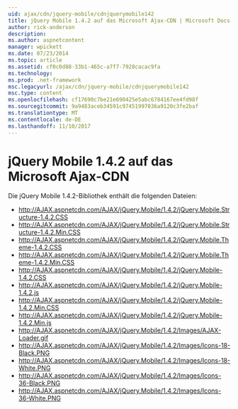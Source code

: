 ```yaml
---
uid: ajax/cdn/jquery-mobile/cdnjquerymobile142
title: jQuery Mobile 1.4.2 auf das Microsoft Ajax-CDN | Microsoft Docs
author: rick-anderson
description: 
ms.author: aspnetcontent
manager: wpickett
ms.date: 07/23/2014
ms.topic: article
ms.assetid: cf0c0d88-33b1-465c-a7f7-7928cacac9fa
ms.technology: 
ms.prod: .net-framework
msc.legacyurl: /ajax/cdn/jquery-mobile/cdnjquerymobile142
msc.type: content
ms.openlocfilehash: cf17690c7be21e690425e5abc6784167ee4fd98f
ms.sourcegitcommit: 9a9483aceb34591c97451997036a9120c3fe2baf
ms.translationtype: MT
ms.contentlocale: de-DE
ms.lasthandoff: 11/10/2017
---
```

<a name="jquery-mobile-142-on-the-microsoft-ajax-cdn"></a>jQuery Mobile 1.4.2 auf das Microsoft Ajax-CDN
====================
Die jQuery Mobile 1.4.2-Bibliothek enthält die folgenden Dateien:

- http://AJAX.aspnetcdn.com/AJAX/jQuery.Mobile/1.4.2/jQuery.Mobile.Structure-1.4.2.CSS
- http://AJAX.aspnetcdn.com/AJAX/jQuery.Mobile/1.4.2/jQuery.Mobile.Structure-1.4.2.Min.CSS
- http://AJAX.aspnetcdn.com/AJAX/jQuery.Mobile/1.4.2/jQuery.Mobile.Theme-1.4.2.CSS
- http://AJAX.aspnetcdn.com/AJAX/jQuery.Mobile/1.4.2/jQuery.Mobile.Theme-1.4.2.Min.CSS
- http://AJAX.aspnetcdn.com/AJAX/jQuery.Mobile/1.4.2/jQuery.Mobile-1.4.2.CSS
- http://AJAX.aspnetcdn.com/AJAX/jQuery.Mobile/1.4.2/jQuery.Mobile-1.4.2.js
- http://AJAX.aspnetcdn.com/AJAX/jQuery.Mobile/1.4.2/jQuery.Mobile-1.4.2.Min.CSS
- http://AJAX.aspnetcdn.com/AJAX/jQuery.Mobile/1.4.2/jQuery.Mobile-1.4.2.Min.js
- http://AJAX.aspnetcdn.com/AJAX/jQuery.Mobile/1.4.2/Images/AJAX-Loader.gif
- http://AJAX.aspnetcdn.com/AJAX/jQuery.Mobile/1.4.2/Images/Icons-18-Black.PNG
- http://AJAX.aspnetcdn.com/AJAX/jQuery.Mobile/1.4.2/Images/Icons-18-White.PNG
- http://AJAX.aspnetcdn.com/AJAX/jQuery.Mobile/1.4.2/Images/Icons-36-Black.PNG
- http://AJAX.aspnetcdn.com/AJAX/jQuery.Mobile/1.4.2/Images/Icons-36-White.PNG
